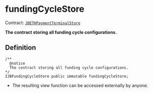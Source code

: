 # fundingCycleStore

Contract: [`JBETHPaymentTerminalStore`](../)​‌

**The contract storing all funding cycle configurations.**
## Definition

```solidity
/** 
  @notice 
  The contract storing all funding cycle configurations.
*/
IJBFundingCycleStore public immutable fundingCycleStore;
```

* The resulting view function can be accessed externally by anyone. 